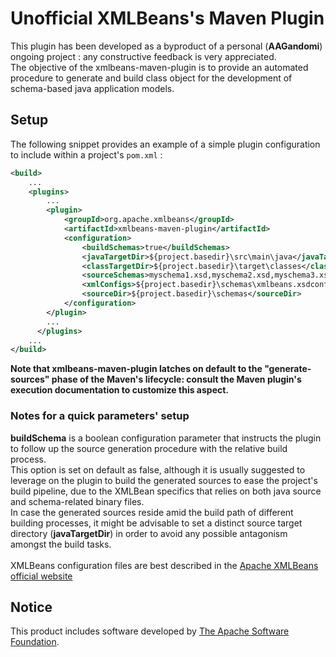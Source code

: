 # Unofficial XMLBeans's Maven Plugin
This plugin has been developed as a byproduct of a personal (**AAGandomi**) ongoing project : any constructive feedback is very appreciated.<br>
The objective of the xmlbeans-maven-plugin is to provide an automated procedure to generate and build class object for the development of schema-based java application models.
## Setup
The following snippet provides an example of a simple plugin configuration to include within a project's ``pom.xml`` :

```xml
<build>
    ...
    <plugins>
        ...
        <plugin>
            <groupId>org.apache.xmlbeans</groupId>
            <artifactId>xmlbeans-maven-plugin</artifactId>
            <configuration>
                <buildSchemas>true</buildSchemas>
                <javaTargetDir>${project.basedir}\src\main\java</javaTargetDir>
                <classTargetDir>${project.basedir}\target\classes</classTargetDir>
                <sourceSchemas>myschema1.xsd,myschema2.xsd,myschema3.xsd</sourceSchemas>
                <xmlConfigs>${project.basedir}\schemas\xmlbeans.xsdconfig</xmlConfigs>
                <sourceDir>${project.basedir}\schemas</sourceDir>
            </configuration>
        </plugin>
        ...
      </plugins>
    ...
</build>
```

**Note that xmlbeans-maven-plugin latches on default to the "generate-sources" phase of the Maven's lifecycle: consult the Maven plugin's execution documentation to customize this aspect.**

### Notes for a quick parameters' setup
**buildSchema** is a boolean configuration parameter that instructs the plugin to follow up the source generation procedure with the relative build process.<br>
This option is set on default as false, although it is usually suggested to leverage on the plugin to build the generated sources to ease the project's build pipeline, due to the XMLBean specifics that relies on both java source and schema-related binary files.<br>
In case the generated sources reside amid the build path of different building processes, it might be advisable to set a distinct source target directory (**javaTargetDir**) in order to avoid any possible antagonism amongst the build tasks.<br><br>
XMLBeans configuration files are best described in the [Apache XMLBeans official website](https://xmlbeans.apache.org/)

## Notice
This product includes software developed by [The Apache Software Foundation](https://www.apache.org/).